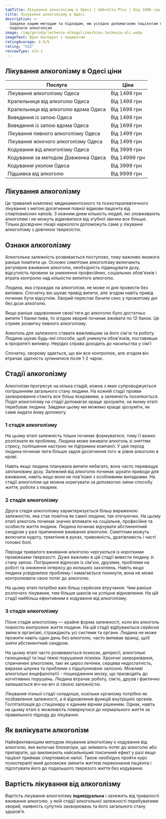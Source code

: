 ```yaml
---
tabTitle: Лікування алкоголізму в Одесі | Umbrella Plus | Від 1000 грн
title: Лікування алкоголізму в Одесі
description: >-
  Завдяки нашим методам та підходам, ми успішно допомагаємо пацієнтам повністю
  подолати алкоголізм
image: /img/goroda/lechenie-alkogolizma/kiev-lechenie-alc.webp
imageText: Врач беседует с пациентом
ratingAvarage: 4.9/5
rating: "532"
reviewType: alk-2
---
```


## Лікування алкоголізму в Одесі ціни

| Послуга                              | Ціна          |
| ------------------------------------ | ------------- |
| Лікування алкоголізму Одеса          | Від 1499 грн  |
| Крапельниця від алкоголю Одеса       | Від 1499 грн  |
| Крапельниця від алкоголю вдома Одеса | Від 1699 грн  |
| Виведення із запою Одеса             | Від 1499 грн  |
| Виведення із запою вдома Одеса       | Від 1699 грн  |
| Лікування пивного алкоголізму Одеса  | Від 1499 грн  |
| Лікування жіночого алкоголізму Одеса | Від 1499 грн  |
| Кодування від алкоголізму Одеса      | Від 3999 грн  |
| Кодування за методом Довженка Одеса  | Від 14999 грн |
| Кодування уколом Одеса               | Від 3999 грн  |
| Підшивка від алкоголю                | Від 9999 грн  |

## Лікування алкоголізму

Це тривалий комплекс медикаментозного та психотерапевтичного лікування з метою досягнення повної відмови пацієнта від спиртовмісних напоїв. З кожним днем ​​кількість людей, які зловживають алкоголем і не можуть відмовитися від згубної звички все більше. Тільки досвідчені лікарі наркологи допоможуть саме у лікуванні алкоголізму з довічною тверезістю.

## Ознаки алкоголізму

Алкогольна залежність розвивається поступово, тому важливо якомога раніше помітити це. Основні симптоми алкоголізму включають регулярне вживання алкоголю, необхідність підвищувати дозу, відсутність провини за уникнення професійних, соціальних обов'язків і втрата контролю над кількістю випитого алкоголю.

Людина, яка страждає на алкоголізм, не може ні дня провести без випивки. Спочатку він шукає привід випити, але згодом навіть привід починає бути відсутнім. Хворий перестає бачити сенс у прожитому дні без дози алкоголю.

Якщо раніше задоволення своєї тяги до алкоголю було достатньо випити 1 банки пива, то згодом хворий починає вживати по 12 банок. Це сприяє розвитку пивного алкоголізму.

Алкоголь для залежного ставати важливішим за його сім'ю та роботу. Людина шукає будь-які способи, щоб уникнути обов'язків, поставивши в пріоритеті випивку. Нерідко справа доходить до насильства у сім'ї

Спочатку, хворому здається, що він все контролює, але згодом він втрачає здатність зупинитися після 1-2 чарок.

## Стадії алкоголізму

Алкоголізм прогресує на кілька стадій, кожна з яких супроводжується погіршенням загального стану людини. На кожній стадії прояви захворювання стають все більш яскравими, а залежність посилюється. Поділ алкоголізму на стадії допомагає краще зрозуміти, на якому етапі перебуває людина. Завдяки цьому ми можемо краще зрозуміти, як саме надати йому допомогу.

### 1 стадія алкоголізму

На цьому етапі залежність тільки починає формуватися, тому її важко розпізнати як проблему. Людина може вживати алкоголь зі зняттям стресу, поліпшення настрою чи підтримки компанії. У цей період людина починає пити більше задля досягнення того ж рівня алкоголю в крові.

Навіть якщо людина планувала випити небагато, вона часто перевищує заплановану дозу. Залежний від алкоголю починає шукати приводи для вживання, навіть якщо вони не пов'язані з особливими випадками. На стадії алкоголізм ще можна коригувати за допомогою зміни способу життя, роботи з лікарем.

### 2 стадія алкоголізму

Друга стадія алкоголізму характеризується більш вираженою залежністю, яка стає помітна як самої людини, так оточуючих. На цьому етапі алкоголь починає значно впливати на соціальне, професійне та особисте життя людини. Людина починає відчувати абстинентний синдром у разі припинення вживання алкоголю. Симптоми можуть включати нудоту, тремтіння в руках, тривожність, дратівливість і часті головні болі.

Періоди тривалого вживання алкоголю чергуються із короткими проміжками тверезості. Дуже важливо в цій стадії вивести людину зі стану запою. Погіршення відносин із сім'єю, друзями, проблеми на роботі та зниження інтересу до колишніх захоплень. Навіть якщо людина усвідомлює проблему і намагається покинути, вона не може контролювати свою потяг до алкоголю.

На цьому етапі потрібно вже більш серйозне втручання. Чим раніше розпочато лікування, тим більше шансів на успішне відновлення. На цій стадії найбільш ефективним є кодування від алкоголізму.

### 3 стадія алкоголізму

Пізня стадія алкоголізму — крайня форма залежності, коли він алкоголь повністю контролює життя людини. На цій стадії відбуваються серйозні зміни в організмі, страждають усі системи та органи. Людина не може прожити навіть один день без алкоголю, часто випиває вранці, щоб зняти абстинентний синдром.

На цьому етапі часто розвиваються психози, депресії, алкогольні галюцинації та інші тяжкі порушення психіки. Хронічні захворювання, спричинені алкоголем, такі як цироз печінки, серцева недостатність, виразки шлунка та проблеми з підшлунковою залозою.
Можливі алкогольні енцефалопатії - пошкодження мозку, що призводять до когнітивних порушень. Людина втрачає роботу, сім'ю, друзів і фактично залишається віч-на-віч зі своєю залежністю.

Лікування пізньої стадії складніше, оскільки організму потрібно як позбавлення залежності, а й відновлення функцій внутрішніх органів. Госпіталізація до стаціонару є єдиним вірним рішенням. Однак, навіть на цьому етапі є можливість повернутися до нормального життя за правильного підходу до лікування.

## Як вилікувати алкоголізм

Найефективнішим методом лікування алкоголізму є кодування від алкоголю, яке включає блокатори, що знімають потяг до алкоголю або препарати, що викликають найсильніший токсичний ефект у разі якщо пацієнт приймає спиртовмісні напої. Також необхідно пройти курс психотерапії який допоможе змінити життєві переконання пацієнта і підготувати його до подальшого тверезого життя без кодування.

## Вартість лікування від алкоголізму

Вартість лікування алкоголізму **індивідуальна** і залежить від тривалості вживання алкоголю, у якій стадії алкогольної залежності перебуватиме хворий, наявність супутніх захворювань та його загального стану здоров'я.
